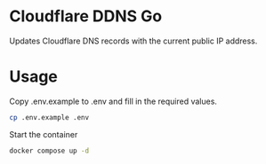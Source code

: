 Cloudflare DDNS Go
==================

Updates Cloudflare DNS records with the current public IP address.

# Usage
Copy .env.example to .env and fill in the required values.

```sh
cp .env.example .env
```

Start the container

```sh
docker compose up -d
```